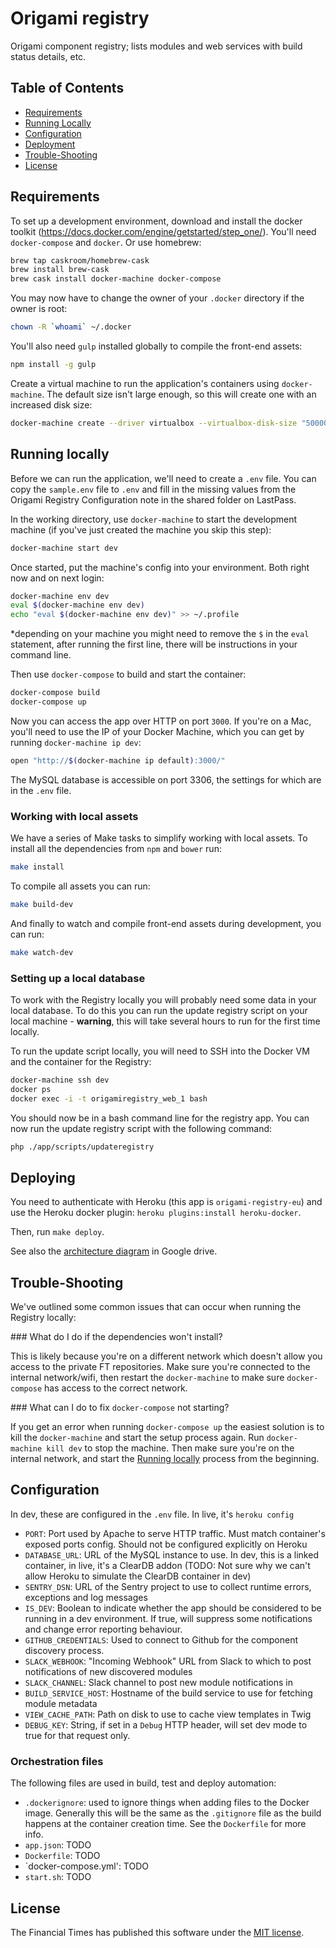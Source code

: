 Origami registry
================

Origami component registry; lists modules and web services with build status details, etc.

Table of Contents
-----------------

  * [Requirements](#requirements)
  * [Running Locally](#running-locally)
  * [Configuration](#configuration)
  * [Deployment](#deployment)
  * [Trouble-Shooting](#trouble-shooting)
  * [License](#license)


Requirements
------------

To set up a development environment, download and install the docker toolkit (https://docs.docker.com/engine/getstarted/step_one/).  You'll need `docker-compose` and `docker`.  Or use homebrew:

```sh
brew tap caskroom/homebrew-cask
brew install brew-cask
brew cask install docker-machine docker-compose
```

You may now have to change the owner of your `.docker` directory if the owner is root:

```sh
chown -R `whoami` ~/.docker
```

You'll also need `gulp` installed globally to compile the front-end assets:

```sh
npm install -g gulp
```

Create a virtual machine to run the application's containers using `docker-machine`. The default size isn't large enough, so this will create one with an increased disk size:

```sh
docker-machine create --driver virtualbox --virtualbox-disk-size "50000" dev
```


Running locally
---------------

Before we can run the application, we'll need to create a `.env` file. You can copy the `sample.env` file to `.env` and fill in the missing values from the Origami Registry Configuration note in the shared folder on LastPass.

In the working directory, use `docker-machine` to start the development machine (if you've just created the machine you skip this step):

```sh
docker-machine start dev
```

Once started, put the machine's config into your environment. Both right now and on next login:

```sh
docker-machine env dev
eval $(docker-machine env dev)
echo "eval $(docker-machine env dev)" >> ~/.profile
```

*depending on your machine you might need to remove the `$` in the `eval` statement, after running the first line, there will be instructions in your command line.

Then use `docker-compose` to build and start the container:

```sh
docker-compose build
docker-compose up
```

Now you can access the app over HTTP on port `3000`. If you're on a Mac, you'll need to use the IP of your Docker Machine, which you can get by running `docker-machine ip dev`:

```sh
open "http://$(docker-machine ip default):3000/"
```

The MySQL database is accessible on port 3306, the settings for which are in the `.env` file.

### Working with local assets

We have a series of Make tasks to simplify working with local assets. To install all the dependencies from `npm` and `bower` run:

```sh
make install
```

To compile all assets you can run:

```sh
make build-dev
```

And finally to watch and compile front-end assets during development, you can run:

```sh
make watch-dev
```

### Setting up a local database

To work with the Registry locally you will probably need some data in your local database. To do this you can run the update registry script on your local machine - **warning**, this will take several hours to run for the first time locally.

To run the update script locally, you will need to SSH into the Docker VM and the container for the Registry:

```sh
docker-machine ssh dev
docker ps
docker exec -i -t origamiregistry_web_1 bash
```

You should now be in a bash command line for the registry app. You can now run the update registry script with the following command:

```sh
php ./app/scripts/updateregistry
```


Deploying
---------

You need to authenticate with Heroku (this app is `origami-registry-eu`) and use the Heroku docker plugin: `heroku plugins:install heroku-docker`.

Then, run `make deploy`.

See also the [architecture diagram](https://docs.google.com/drawings/d/1dP1nrX6H2VLQoeDt3Y1TWYOTZSUexESY3QUmPupMpxA/edit) in Google drive.


Trouble-Shooting
----------------

We've outlined some common issues that can occur when running the Registry locally:

### What do I do if the dependencies won't install?

This is likely because you're on a different network which doesn't allow you access to the private FT repositories. Make sure you're connected to the internal network/wifi, then restart the `docker-machine` to make sure `docker-compose` has access to the correct network.

### What can I do to fix `docker-compose` not starting?

If you get an error when running `docker-compose up` the easiest solution is to kill the `docker-machine` and start the setup process again. Run `docker-machine kill dev` to stop the machine. Then make sure you're on the internal network, and start the [Running locally](#running-locally) process from the beginning.


Configuration
-------------

In dev, these are configured in the `.env` file.  In live, it's `heroku config`

* `PORT`: Port used by Apache to serve HTTP traffic.  Must match container's exposed ports config.  Should not be configured explicitly on Heroku
* `DATABASE_URL`: URL of the MySQL instance to use.  In dev, this is a linked container, in live, it's a ClearDB addon (TODO: Not sure why we can't allow Heroku to simulate the ClearDB container in dev)
* `SENTRY_DSN`: URL of the Sentry project to use to collect runtime errors, exceptions and log messages
* `IS_DEV`: Boolean to indicate whether the app should be considered to be running in a dev environment.  If true, will suppress some notifications and change error reporting behaviour.
* `GITHUB_CREDENTIALS`: Used to connect to Github for the component discovery process.
* `SLACK_WEBHOOK`: "Incoming Webhook" URL from Slack to which to post notifications of new discovered modules
* `SLACK_CHANNEL`: Slack channel to post new module notifications in
* `BUILD_SERVICE_HOST`: Hostname of the build service to use for fetching module metadata
* `VIEW_CACHE_PATH`: Path on disk to use to cache view templates in Twig
* `DEBUG_KEY`: String, if set in a `Debug` HTTP header, will set dev mode to true for that request only.

### Orchestration files

The following files are used in build, test and deploy automation:

* `.dockerignore`: used to ignore things when adding files to the Docker image.  Generally this will be the same as the `.gitignore` file as the build happens at the container creation time.  See the `Dockerfile` for more info.
* `app.json`: TODO
* `Dockerfile`: TODO
* `docker-compose.yml': TODO
* `start.sh`: TODO

License
-------

The Financial Times has published this software under the [MIT license][license].

[license]: http://opensource.org/licenses/MIT
